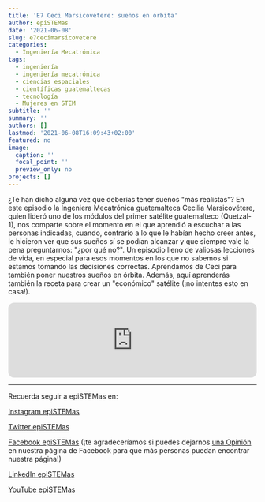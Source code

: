 ```yaml
---
title: 'E7 Ceci Marsicovétere: sueños en órbita'
author: epiSTEMas
date: '2021-06-08'
slug: e7cecimarsicovetere
categories:
  - Ingeniería Mecatrónica
tags:
  - ingeniería
  - ingeniería mecatrónica
  - ciencias espaciales
  - científicas guatemaltecas
  - tecnología
  - Mujeres en STEM
subtitle: ''
summary: ''
authors: []
lastmod: '2021-06-08T16:09:43+02:00'
featured: no
image:
  caption: ''
  focal_point: ''
  preview_only: no
projects: []
---
```


¿Te han dicho alguna vez que deberías tener sueños "más realistas"? En este episodio la Ingeniera Mecatrónica guatemalteca Cecilia Marsicovétere, quien lideró uno de los módulos del primer satélite guatemalteco (Quetzal-1), nos comparte sobre el momento en el que aprendió a escuchar a las personas indicadas, cuando, contrario a lo que le habían hecho creer antes, le hicieron ver que sus sueños sí se podían alcanzar y que siempre vale la pena preguntarnos: "¿por qué no?". Un episodio lleno de valiosas lecciones de vida, en especial para esos momentos en los que no sabemos si estamos tomando las decisiones correctas. Aprendamos de Ceci para también poner nuestros sueños en órbita. Además, aquí aprenderás también la receta para crear un "económico" satélite (¡no intentes esto en casa!).   

<iframe style="border-radius:12px" src="https://open.spotify.com/embed/episode/6W5Z4hT9QqZOJRl4AThXpX?utm_source=generator&theme=0" width="100%" height="152" frameBorder="0" allowfullscreen="" allow="autoplay; clipboard-write; encrypted-media; fullscreen; picture-in-picture" loading="lazy"></iframe>


- - - - -

Recuerda seguir a epiSTEMas en:

[Instagram epiSTEMas](https://www.instagram.com/epistemas/)  

[Twitter epiSTEMas](https://twitter.com/epiSTEMas_Pod)

[Facebook epiSTEMas](https://www.facebook.com/epiSTEMasPod) (¡te agradeceríamos si puedes dejarnos [una Opinión](https://www.facebook.com/epiSTEMasPod/reviews/) en nuestra página de Facebook para que más personas puedan encontrar nuestra página!)

[LinkedIn epiSTEMas](https://www.linkedin.com/company/epistemas-podcast/)

[YouTube epiSTEMas](https://www.youtube.com/@epistemaspodcast)